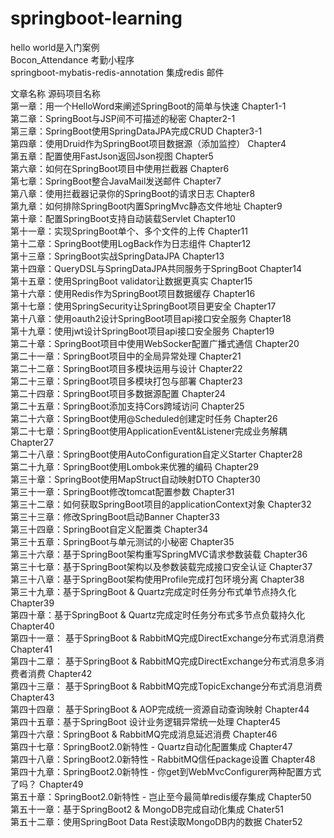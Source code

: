 # springboot-learning<br/>
hello world是入门案例<br/>
Bocon_Attendance 考勤小程序<br/>
springboot-mybatis-redis-annotation 集成redis 邮件<br/>

文章名称	源码项目名称
<br/>第一章：用一个HelloWord来阐述SpringBoot的简单与快速	Chapter1-1
<br/>第二章：SpringBoot与JSP间不可描述的秘密	Chapter2-1
<br/>第三章：SpringBoot使用SpringDataJPA完成CRUD	Chapter3-1
<br/>第四章：使用Druid作为SpringBoot项目数据源（添加监控）	Chapter4
<br/>第五章：配置使用FastJson返回Json视图	Chapter5
<br/>第六章：如何在SpringBoot项目中使用拦截器	Chapter6
<br/>第七章：SpringBoot整合JavaMail发送邮件	Chapter7
<br/>第八章：使用拦截器记录你的SpringBoot的请求日志	Chapter8
<br/>第九章：如何排除SpringBoot内置SpringMvc静态文件地址	Chapter9
<br/>第十章：配置SpringBoot支持自动装载Servlet	Chapter10
<br/>第十一章：实现SpringBoot单个、多个文件的上传	Chapter11
<br/>第十二章：SpringBoot使用LogBack作为日志组件	Chapter12
<br/>第十三章：SpringBoot实战SpringDataJPA	Chapter13
<br/>第十四章：QueryDSL与SpringDataJPA共同服务于SpringBoot	Chapter14
<br/>第十五章：使用SpringBoot validator让数据更真实	Chapter15
<br/>第十六章：使用Redis作为SpringBoot项目数据缓存	Chapter16
<br/>第十七章：使用SpringSecurity让SpringBoot项目更安全	Chapter17
<br/>第十八章：使用oauth2设计SpringBoot项目api接口安全服务	Chapter18
<br/>第十九章：使用jwt设计SpringBoot项目api接口安全服务	Chapter19
<br/>第二十章：SpringBoot项目中使用WebSocker配置广播式通信	Chapter20
<br/>第二十一章：SpringBoot项目中的全局异常处理	Chapter21
<br/>第二十二章：SpringBoot项目多模块运用与设计	Chapter22
<br/>第二十三章：SpringBoot项目多模块打包与部署	Chapter23
<br/>第二十四章：SpringBoot项目多数据源配置	Chapter24
<br/>第二十五章：SpringBoot添加支持Cors跨域访问	Chapter25
<br/>第二十六章：SpringBoot使用@Scheduled创建定时任务	Chapter26
<br/>第二十七章：SpringBoot使用ApplicationEvent&Listener完成业务解耦	Chapter27
<br/>第二十八章：SpringBoot使用AutoConfiguration自定义Starter	Chapter28
<br/>第二十九章：SpringBoot使用Lombok来优雅的编码	Chapter29
<br/>第三十章：SpringBoot使用MapStruct自动映射DTO	Chapter30
<br/>第三十一章：SpringBoot修改tomcat配置参数	Chapter31
<br/>第三十二章：如何获取SpringBoot项目的applicationContext对象	Chapter32
<br/>第三十三章：修改SpringBoot启动Banner	Chapter33
<br/>第三十四章：SpringBoot自定义配置类	Chapter34
<br/>第三十五章：SpringBoot与单元测试的小秘密	Chapter35
<br/>第三十六章：基于SpringBoot架构重写SpringMVC请求参数装载	Chapter36
<br/>第三十七章：基于SpringBoot架构以及参数装载完成接口安全认证	Chapter37
<br/>第三十八章：基于SpringBoot架构使用Profile完成打包环境分离	Chapter38
<br/>第三十九章：基于SpringBoot & Quartz完成定时任务分布式单节点持久化	Chapter39
<br/>第四十章：基于SpringBoot & Quartz完成定时任务分布式多节点负载持久化	Chapter40
<br/>第四十一章： 基于SpringBoot & RabbitMQ完成DirectExchange分布式消息消费	Chapter41
<br/>第四十二章： 基于SpringBoot & RabbitMQ完成DirectExchange分布式消息多消费者消费	Chapter42
<br/>第四十三章： 基于SpringBoot & RabbitMQ完成TopicExchange分布式消息消费	Chapter43
<br/>第四十四章： 基于SpringBoot & AOP完成统一资源自动查询映射	Chapter44
<br/>第四十五章：基于SpringBoot 设计业务逻辑异常统一处理	Chapter45
<br/>第四十六章：SpringBoot & RabbitMQ完成消息延迟消费	Chapter46
<br/>第四十七章：SpringBoot2.0新特性 - Quartz自动化配置集成	Chapter47
<br/>第四十八章：SpringBoot2.0新特性 - RabbitMQ信任package设置	Chapter48
<br/>第四十九章：SpringBoot2.0新特性 - 你get到WebMvcConfigurer两种配置方式了吗？	Chapter49
<br/>第五十章：SpringBoot2.0新特性 - 岂止至今最简单redis缓存集成	Chapter50
<br/>第五十一章：基于SpringBoot2 & MongoDB完成自动化集成	Chater51
<br/>第五十二章：使用SpringBoot Data Rest读取MongoDB内的数据	Chater52